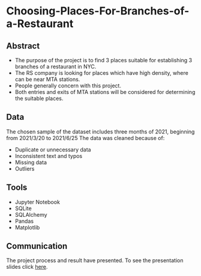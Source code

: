 # Choosing-Places-For-Branches-of-a-Restaurant
## Abstract
-	The purpose of the project is to find 3 places suitable for establishing 3 branches of a restaurant in NYC. 
-	The RS company is looking for places which have high density, where can be near MTA stations.
-	People generally concern with this project.
-	Both entries and exits of MTA stations will be considered for determining the suitable places.

## Data
The chosen sample of the dataset includes three months of 2021, beginning from 2021/3/20 to 2021/6/25
The data was cleaned because of:
-	Duplicate or unnecessary data
-	Inconsistent text and typos
-	Missing data
-	Outliers

## Tools
-	Jupyter Notebook
-	SQLite 
-	SQLAlchemy
-	Pandas
-	Matplotlib

## Communication
The project process and result have presented. To see the presentation slides click [here](https://github.com/ahmedalsadan/Project-1-Choosing-Places-For-Branches-of-a-Restaurant/blob/main/Presentation%20Slides.pdf).
